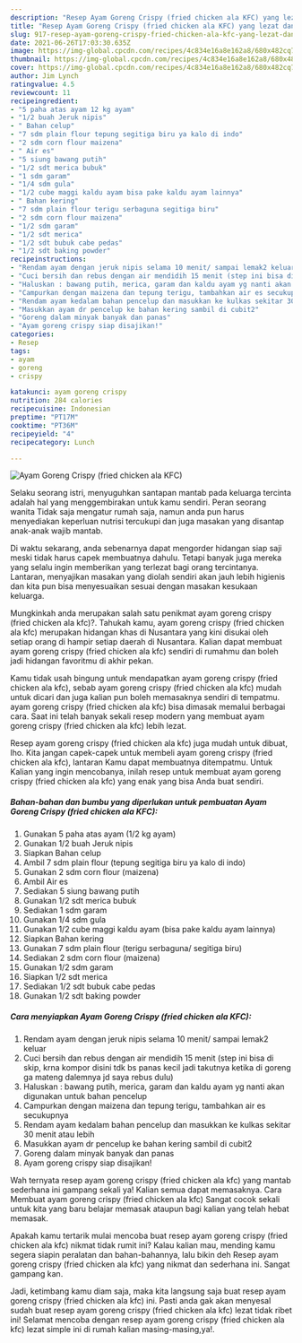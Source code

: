 ```yaml
---
description: "Resep Ayam Goreng Crispy (fried chicken ala KFC) yang lezat dan Mudah Dibuat"
title: "Resep Ayam Goreng Crispy (fried chicken ala KFC) yang lezat dan Mudah Dibuat"
slug: 917-resep-ayam-goreng-crispy-fried-chicken-ala-kfc-yang-lezat-dan-mudah-dibuat
date: 2021-06-26T17:03:30.635Z
image: https://img-global.cpcdn.com/recipes/4c834e16a8e162a8/680x482cq70/ayam-goreng-crispy-fried-chicken-ala-kfc-foto-resep-utama.jpg
thumbnail: https://img-global.cpcdn.com/recipes/4c834e16a8e162a8/680x482cq70/ayam-goreng-crispy-fried-chicken-ala-kfc-foto-resep-utama.jpg
cover: https://img-global.cpcdn.com/recipes/4c834e16a8e162a8/680x482cq70/ayam-goreng-crispy-fried-chicken-ala-kfc-foto-resep-utama.jpg
author: Jim Lynch
ratingvalue: 4.5
reviewcount: 11
recipeingredient:
- "5 paha atas ayam 12 kg ayam"
- "1/2 buah Jeruk nipis"
- " Bahan celup"
- "7 sdm plain flour tepung segitiga biru ya kalo di indo"
- "2 sdm corn flour maizena"
- " Air es"
- "5 siung bawang putih"
- "1/2 sdt merica bubuk"
- "1 sdm garam"
- "1/4 sdm gula"
- "1/2 cube maggi kaldu ayam bisa pake kaldu ayam lainnya"
- " Bahan kering"
- "7 sdm plain flour terigu serbaguna segitiga biru"
- "2 sdm corn flour maizena"
- "1/2 sdm garam"
- "1/2 sdt merica"
- "1/2 sdt bubuk cabe pedas"
- "1/2 sdt baking powder"
recipeinstructions:
- "Rendam ayam dengan jeruk nipis selama 10 menit/ sampai lemak2 keluar"
- "Cuci bersih dan rebus dengan air mendidih 15 menit (step ini bisa di skip, krna kompor disini tdk bs panas kecil jadi takutnya ketika di goreng ga mateng dalemnya jd saya rebus dulu)"
- "Haluskan : bawang putih, merica, garam dan kaldu ayam yg nanti akan digunakan untuk bahan pencelup"
- "Campurkan dengan maizena dan tepung terigu, tambahkan air es secukupnya"
- "Rendam ayam kedalam bahan pencelup dan masukkan ke kulkas sekitar 30 menit atau lebih"
- "Masukkan ayam dr pencelup ke bahan kering sambil di cubit2"
- "Goreng dalam minyak banyak dan panas"
- "Ayam goreng crispy siap disajikan!"
categories:
- Resep
tags:
- ayam
- goreng
- crispy

katakunci: ayam goreng crispy 
nutrition: 284 calories
recipecuisine: Indonesian
preptime: "PT17M"
cooktime: "PT36M"
recipeyield: "4"
recipecategory: Lunch

---
```



![Ayam Goreng Crispy (fried chicken ala KFC)](https://img-global.cpcdn.com/recipes/4c834e16a8e162a8/680x482cq70/ayam-goreng-crispy-fried-chicken-ala-kfc-foto-resep-utama.jpg)

Selaku seorang istri, menyuguhkan santapan mantab pada keluarga tercinta adalah hal yang menggembirakan untuk kamu sendiri. Peran seorang  wanita Tidak saja mengatur rumah saja, namun anda pun harus menyediakan keperluan nutrisi tercukupi dan juga masakan yang disantap anak-anak wajib mantab.

Di waktu  sekarang, anda sebenarnya dapat mengorder hidangan siap saji meski tidak harus capek membuatnya dahulu. Tetapi banyak juga mereka yang selalu ingin memberikan yang terlezat bagi orang tercintanya. Lantaran, menyajikan masakan yang diolah sendiri akan jauh lebih higienis dan kita pun bisa menyesuaikan sesuai dengan masakan kesukaan keluarga. 



Mungkinkah anda merupakan salah satu penikmat ayam goreng crispy (fried chicken ala kfc)?. Tahukah kamu, ayam goreng crispy (fried chicken ala kfc) merupakan hidangan khas di Nusantara yang kini disukai oleh setiap orang di hampir setiap daerah di Nusantara. Kalian dapat membuat ayam goreng crispy (fried chicken ala kfc) sendiri di rumahmu dan boleh jadi hidangan favoritmu di akhir pekan.

Kamu tidak usah bingung untuk mendapatkan ayam goreng crispy (fried chicken ala kfc), sebab ayam goreng crispy (fried chicken ala kfc) mudah untuk dicari dan juga kalian pun boleh memasaknya sendiri di tempatmu. ayam goreng crispy (fried chicken ala kfc) bisa dimasak memalui berbagai cara. Saat ini telah banyak sekali resep modern yang membuat ayam goreng crispy (fried chicken ala kfc) lebih lezat.

Resep ayam goreng crispy (fried chicken ala kfc) juga mudah untuk dibuat, lho. Kita jangan capek-capek untuk membeli ayam goreng crispy (fried chicken ala kfc), lantaran Kamu dapat membuatnya ditempatmu. Untuk Kalian yang ingin mencobanya, inilah resep untuk membuat ayam goreng crispy (fried chicken ala kfc) yang enak yang bisa Anda buat sendiri.

<!--inarticleads1-->

##### Bahan-bahan dan bumbu yang diperlukan untuk pembuatan Ayam Goreng Crispy (fried chicken ala KFC):

1. Gunakan 5 paha atas ayam (1/2 kg ayam)
1. Gunakan 1/2 buah Jeruk nipis
1. Siapkan  Bahan celup
1. Ambil 7 sdm plain flour (tepung segitiga biru ya kalo di indo)
1. Gunakan 2 sdm corn flour (maizena)
1. Ambil  Air es
1. Sediakan 5 siung bawang putih
1. Gunakan 1/2 sdt merica bubuk
1. Sediakan 1 sdm garam
1. Gunakan 1/4 sdm gula
1. Gunakan 1/2 cube maggi kaldu ayam (bisa pake kaldu ayam lainnya)
1. Siapkan  Bahan kering
1. Gunakan 7 sdm plain flour (terigu serbaguna/ segitiga biru)
1. Sediakan 2 sdm corn flour (maizena)
1. Gunakan 1/2 sdm garam
1. Siapkan 1/2 sdt merica
1. Sediakan 1/2 sdt bubuk cabe pedas
1. Gunakan 1/2 sdt baking powder




<!--inarticleads2-->

##### Cara menyiapkan Ayam Goreng Crispy (fried chicken ala KFC):

1. Rendam ayam dengan jeruk nipis selama 10 menit/ sampai lemak2 keluar
1. Cuci bersih dan rebus dengan air mendidih 15 menit (step ini bisa di skip, krna kompor disini tdk bs panas kecil jadi takutnya ketika di goreng ga mateng dalemnya jd saya rebus dulu)
1. Haluskan : bawang putih, merica, garam dan kaldu ayam yg nanti akan digunakan untuk bahan pencelup
1. Campurkan dengan maizena dan tepung terigu, tambahkan air es secukupnya
1. Rendam ayam kedalam bahan pencelup dan masukkan ke kulkas sekitar 30 menit atau lebih
1. Masukkan ayam dr pencelup ke bahan kering sambil di cubit2
1. Goreng dalam minyak banyak dan panas
1. Ayam goreng crispy siap disajikan!




Wah ternyata resep ayam goreng crispy (fried chicken ala kfc) yang mantab sederhana ini gampang sekali ya! Kalian semua dapat memasaknya. Cara Membuat ayam goreng crispy (fried chicken ala kfc) Sangat cocok sekali untuk kita yang baru belajar memasak ataupun bagi kalian yang telah hebat memasak.

Apakah kamu tertarik mulai mencoba buat resep ayam goreng crispy (fried chicken ala kfc) nikmat tidak rumit ini? Kalau kalian mau, mending kamu segera siapin peralatan dan bahan-bahannya, lalu bikin deh Resep ayam goreng crispy (fried chicken ala kfc) yang nikmat dan sederhana ini. Sangat gampang kan. 

Jadi, ketimbang kamu diam saja, maka kita langsung saja buat resep ayam goreng crispy (fried chicken ala kfc) ini. Pasti anda gak akan menyesal sudah buat resep ayam goreng crispy (fried chicken ala kfc) lezat tidak ribet ini! Selamat mencoba dengan resep ayam goreng crispy (fried chicken ala kfc) lezat simple ini di rumah kalian masing-masing,ya!.

